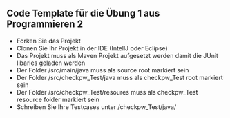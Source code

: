## Code Template für die Übung 1 aus Programmieren 2

- Forken Sie das Projekt
- Clonen Sie Ihr Projekt in der IDE (IntellJ oder Eclipse)
- Das Projekt muss als Maven Projekt aufgesetzt werden damit die JUnit libaries geladen werden
- Der Folder /src/main/java muss als source root markiert sein
- Der Folder /src/checkpw_Test/java muss als checkpw_Test root markiert sein
- Der Folder /src/checkpw_Test/resoures muss als checkpw_Test resource folder markiert sein
- Schreiben Sie Ihre Testcases unter /checkpw_Test/java/

